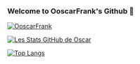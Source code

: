 ### Welcome to OoscarFrank's Github 👋

<p align="left"> <a href="https://github.com/ryo-ma/github-profile-trophy"><img src="https://github-profile-trophy.vercel.app/?username=OoscarFrank" alt="OoscarFrank" /></a> </p>

[![Les Stats GitHub de Oscar](https://github-readme-stats.vercel.app/api?username=OoscarFrank&count_private=true&show_icons=true&theme=plastic)](https://github.com/OoscarFrank/github-readme-stats)

[![Top Langs](https://github-readme-stats.vercel.app/api/top-langs/?username=OoscarFrank&layout=compact)](https://github.com/OoscarFrank/github-readme-stats)
